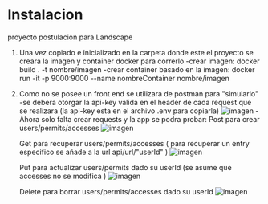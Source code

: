# Instalacion
proyecto postulacion para Landscape

1) Una vez copiado e inicializado en la carpeta donde este el proyecto se creara la imagen y container docker para correrlo
    -crear imagen: docker build . -t nombre/imagen
    -crear container basado en la imagen: docker run -it -p 9000:9000 --name nombreContainer nombre/imagen
    
2) Como no se posee un front end se utilizara de postman para "simularlo" 
    -se debera otorgar la api-key valida en el header de cada request que se realizara (la api-key esta en el archivo .env para copiarla)
    ![imagen](https://user-images.githubusercontent.com/30939827/213447392-12fd9af2-65cd-461e-bede-933d4b0dc49f.png)
    -Ahora solo falta crear requests y la app se podra probar:
    Post para crear users/permits/accesses 
    ![imagen](https://user-images.githubusercontent.com/30939827/213447830-e258822e-f4bd-47b1-86f6-2795247d2c67.png)
    
    Get para recuperar users/permits/accesses ( para recuperar un entry especifico se añade a la url api/url/"userId" )
    ![imagen](https://user-images.githubusercontent.com/30939827/213448163-40e6091c-1f56-4412-8daa-3a41538cc475.png)  
    
    Put para actualizar users/permits dado su userId (se asume que accesses no se modifica )
    ![imagen](https://user-images.githubusercontent.com/30939827/213448330-df0103b0-369e-469b-9e3b-a607bf94c654.png)
    
    Delete para borrar users/permits/accesses dado su userId
    ![imagen](https://user-images.githubusercontent.com/30939827/213448562-a46d8469-894f-49ee-b6cc-2aec8bb831f8.png)


    
